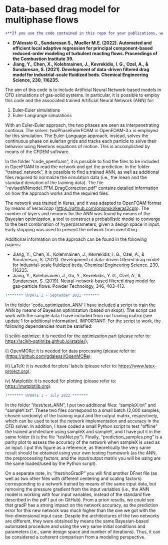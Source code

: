 # Data-based drag model for multiphase flows
```diff
+**If you use the code contained in this repo for your publications, we kindly ask you to cite the following papers:**
```
- **D'Alessio G., Sundaresan S., Mueller M.E. (2022). Automated and efficient local adaptive regression for principal component-based reduced-order modeling of turbulent reacting flows. Proceedings of the Combustion Institute 39.**
- **Jiang, Y., Chen, X., Kolehmainen, J., Kevrekidis, I. G., Ozel, A., & Sundaresan, S. (2021). Development of data-driven filtered drag model for industrial-scale fluidized beds. Chemical Engineering Science, 230, 116235.**

The aim of this code is to include Artificial Neural Network-based models in CFD simulations of gas-solid systems.
In particular, it is possible to employ this code and the associated trained Artificial Neural Network (ANN) for:

1) Euler-Euler simulations
2) Euler-Langrange simulations

With an Euler-Euler approach, the two phases are seen as interpenetrating continua. The solver: twoPhaseEulerFOAM in OpenFOAM-3.x is employed for this simulation. 
The Euler-Language approach, instead, solves the continuous phase on eulerian grids and tracks each particle to solve their behavior using Newtons equations of motion.
This is accomplished by means of the CFDEM software.

In the folder "code_openfoam", it is possible to find the files to be included in OpenFOAM to read the network and get the prediction.
In the folder "trained_network", it is possible to find a trained ANN, as well as additional files required to normalize the simulation data (i.e., the mean
and the standard deviation of the training data). 
The file "revisedNNmodel_TFM_DragCorrection.pdf" contains detailed information on how the approach works and the required files.

The network was trained in Keras, and it was adapted to OpenFOAM format by means of keras2cpp (https://github.com/pplonski/keras2cpp).
The number of layers and neurons for the ANN was found by means of the Bayesian optimization, a tool to construct a probabilistic model to converge to 
the best combination of hyperparameters, given a design space in input. Early stopping was used to prevent the network from overfitting.

Additional information on the approach can be found in the following papers:

- Jiang, Y., Chen, X., Kolehmainen, J., Kevrekidis, I. G., Ozel, A., & Sundaresan, S. (2021). Development of data-driven filtered drag model for industrial-scale fluidized beds. Chemical Engineering Science, 230, 116235.
- Jiang, Y., Kolehmainen, J., Gu, Y., Kevrekidis, Y. G., Ozel, A., & Sundaresan, S. (2019). Neural-network-based filtered drag model for gas-particle flows. Powder Technology, 346, 403-413.
```diff
!******* UPDATE 2 - September 2022 *******
```
In the folder 'code_optimization_ANN' I have included a script to train the ANN by means of Bayesian optimization (based on skopt). The script can work with the sample data I have included from our training matrix (see update 1 for additional information).
IMPORTANT:
For the script to work, the following dependencies must be satisfied:

i)   scikit-optimize: it is needed for the optimization part (please refer to: https://scikit-optimize.github.io/stable/); 

ii)  OpenMORe: it is needed for data processing (please refer to: (https://github.com/gdalessi/OpenMORe);

iii) LaTeX: it is needed for plots' labels (please refer to: https://www.latex-project.org);

iv)  Matplotlib: it is needed for plotting (please refer to: https://matplotlib.org).
```diff
!******* UPDATE 1 - July 2022 *******
```
In the folder “/test/test_ANN”, I put two additional  files: “sampleX.txt" and “sampleY.txt". These two files correspond to a small batch (2,000 samples, chosen randomly) of the training input and the output matrix, respectively, which can be used to test the network implementation and accuracy in the CFD solver. 
In addition, I have coded a small Python script to test "offline" the trained architecture using sampleX and sampleY, and I have put it in the same folder (it is the file “testNet.py”). Finally, “prediction_samples.png” is a parity plot to assess the accuracy of the network when sampleX is used as an input. I put this figure as a reference, as theoretically the very same result should be obtained using your own testing framework (as the ANN, the preprocessing factors, and the input/output matrix you will be using are the same loaded/used by the Python script). 

On a separate note, in: “/test/noGradP” you will find another DFnet file (as well as two other files with different centering and scaling factors) corresponding to a network trained by means of the same input data, but removing the pressure gradient from the input variables (i.e., the ANN model is working with four input variables, instead of the standard five described in the pdf I put on GitHub). From a priori results, we could see that gradP has a strong impact on the network accuracy, as the prediction error for this new network was much higher than the one we got with the five-dimensional input case. Despite the architectures of the two networks are different, they were obtained by means the same Bayesian-based automated procedure and using the very same initial conditions and parameters (i.e., same design space and number of iterations). Thus, it can be considered a coherent comparison from a modeling perspective.

